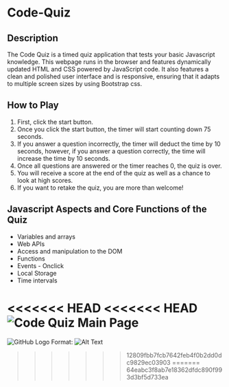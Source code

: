 # Code-Quiz

## Description

The Code Quiz is a timed quiz application that tests your basic Javascript knowledge. This webpage runs in the browser and features dynamically updated HTML and CSS powered by JavaScript code. It also features a clean and polished user interface and is responsive, ensuring that it adapts to multiple screen sizes by using Bootstrap css.


## How to Play

1. First, click the start button.
2. Once you click the start button, the timer will start counting down 75 seconds. 
3. If you answer a question incorrectly, the timer will deduct the time by 10 seconds, however, if you answer a question correctly, the time will increase the time by 10 seconds.
4. Once all questions are answered or the timer reaches 0, the quiz is over.
5. You will receive a score at the end of the quiz as well as a chance to look at high scores.
6. If you want to retake the quiz, you are more than welcome!

## Javascript Aspects and Core Functions of the Quiz

- Variables and arrays 
- Web APIs
- Access and manipulation to the DOM
- Functions
- Events - Onclick 
- Local Storage
- Time intervals


<<<<<<< HEAD
<<<<<<< HEAD
![Code Quiz Main Page](file:///C:/Users/givnishs/Code-Quiz/Assets/CodeQuiz.PNG)
=======
![GitHub Logo](./images/CodeQuiz.png)
Format: ![Alt Text](url)
>>>>>>> 12809fbb7fcb7642feb4f0b2dd0dc9829ec03903
=======
>>>>>>> 64eabc3f8ab7e18362dfdc890f993d3bf5d733ea
